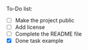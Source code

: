To-Do list:

- [ ] Make the project public
- [ ] Add license
- [ ] Complete the README file
- [x] Done task example
